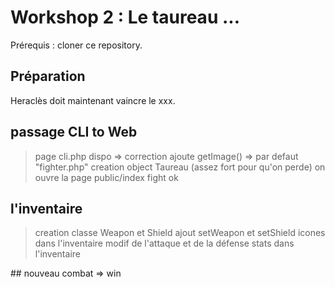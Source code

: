 # Workshop 2 : Le taureau ...

Prérequis : cloner ce repository.

## Préparation

Heraclès doit maintenant vaincre le xxx. 

## passage CLI to Web
> page cli.php dispo => correction
> ajoute getImage() => par defaut "fighter.php"
> creation object Taureau (assez fort pour qu'on perde)
> on ouvre la page public/index
> fight ok

## l'inventaire
> creation classe Weapon et Shield
> ajout setWeapon et setShield
> icones dans l'inventaire 
> modif de l'attaque et de la défense
> stats dans l'inventaire 

## nouveau combat => win

